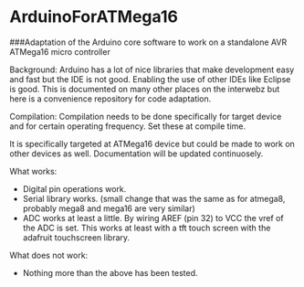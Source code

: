 # ArduinoForATMega16
###Adaptation of the Arduino core software to work on a standalone AVR ATMega16 micro controller

Background:
Arduino has a lot of nice libraries that make development easy and fast but the IDE is not good. Enabling the use of other IDEs like Eclipse is good. This is documented
on many other places on the interwebz but here is a convenience repository for code adaptation. 

Compilation: 
Compilation needs to be done specifically for target device and for certain operating frequency. Set these at compile time.

It is specifically targeted at ATMega16 device but could be made to work on other devices as well. Documentation will be updated continuosely.

What works:
* Digital pin operations work. 
* Serial library works. (small change that was the same as for atmega8, probably mega8 and mega16 are very similar)
* ADC works at least a little. By wiring AREF (pin 32) to VCC the vref of the ADC is set. This works at least with a tft touch screen with the adafruit touchscreen library.

What does not work:
* Nothing more than the above has been tested.
